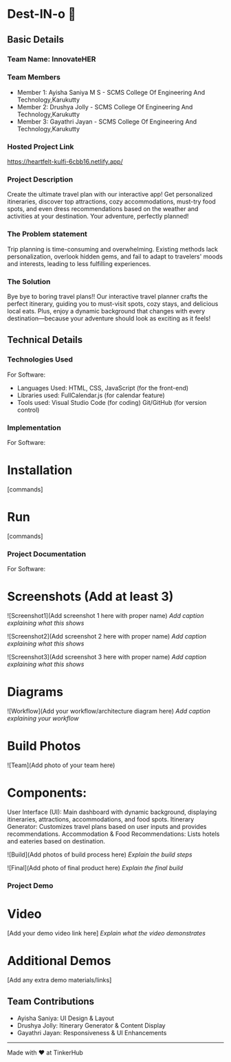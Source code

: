 # Dest-IN-o 🎯


## Basic Details
### Team Name: InnovateHER


### Team Members
- Member 1: Ayisha Saniya M S - SCMS College Of Engineering And Technology,Karukutty
- Member 2: Drushya Jolly - SCMS College Of Engineering And Technology,Karukutty
- Member 3: Gayathri Jayan - SCMS College Of Engineering And Technology,Karukutty

### Hosted Project Link
https://heartfelt-kulfi-6cbb16.netlify.app/

### Project Description
Create the ultimate travel plan with our interactive app! Get personalized itineraries, discover top attractions, cozy accommodations, must-try food spots, and even dress recommendations based on the weather and activities at your destination. Your adventure, perfectly planned!

### The Problem statement
Trip planning is time-consuming and overwhelming. Existing methods lack personalization, overlook hidden gems, and fail to adapt to travelers' moods and interests, leading to less fulfilling experiences.

### The Solution
Bye bye to boring travel plans!! Our interactive travel planner crafts the perfect itinerary, guiding you to must-visit spots, cozy stays, and delicious local eats. Plus, enjoy a dynamic background that changes with every destination—because your adventure should look as exciting as it feels!

## Technical Details
### Technologies Used
For Software:
- Languages Used: HTML, CSS, JavaScript (for the front-end)
- Libraries used: FullCalendar.js (for calendar feature)
- Tools used: Visual Studio Code (for coding)
              Git/GitHub (for version control)

### Implementation
For Software:

# Installation
[commands]

# Run
[commands]

### Project Documentation
For Software:

# Screenshots (Add at least 3)
![Screenshot1](Add screenshot 1 here with proper name)
*Add caption explaining what this shows*

![Screenshot2](Add screenshot 2 here with proper name)
*Add caption explaining what this shows*

![Screenshot3](Add screenshot 3 here with proper name)
*Add caption explaining what this shows*

# Diagrams
![Workflow](Add your workflow/architecture diagram here)
*Add caption explaining your workflow*

# Build Photos
![Team](Add photo of your team here)

# Components:
User Interface (UI): Main dashboard with dynamic background, displaying itineraries, attractions, accommodations, and food spots.
Itinerary Generator: Customizes travel plans based on user inputs and provides recommendations.
Accommodation & Food Recommendations: Lists hotels and eateries based on destination.


![Build](Add photos of build process here)
*Explain the build steps*

![Final](Add photo of final product here)
*Explain the final build*

### Project Demo
# Video
[Add your demo video link here]
*Explain what the video demonstrates*

# Additional Demos
[Add any extra demo materials/links]

## Team Contributions
- Ayisha Saniya:  UI Design & Layout
- Drushya Jolly: Itinerary Generator & Content Display
- Gayathri Jayan: Responsiveness & UI Enhancements

---
Made with ❤️ at TinkerHub
